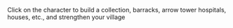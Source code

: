Click on the character to build a collection, barracks, arrow tower hospitals, houses, etc., and strengthen your village